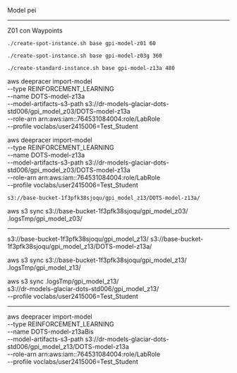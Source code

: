 Model pei

-----------------------
Z01 con Waypoints


    ./create-spot-instance.sh base gpi-model-z01 60

    ./create-spot-instance.sh base gpi-model-z03g 360

    ./create-standard-instance.sh base gpi-model-z13a 480  



 aws deepracer import-model \
    --type REINFORCEMENT_LEARNING \
    --name DOTS-model-z13a  \
    --model-artifacts-s3-path s3://dr-models-glaciar-dots-std006/gpi_model_z03/DOTS-model-z13a \
    --role-arn arn:aws:iam::764531084004:role/LabRole \
    --profile voclabs/user2415006=Test_Student

 aws deepracer import-model \
    --type REINFORCEMENT_LEARNING \
    --name DOTS-model-z13a  \
    --model-artifacts-s3-path s3://dr-models-glaciar-dots-std006/gpi_model_z03/DOTS-model-z13a \
    --role-arn arn:aws:iam::764531084004:role/LabRole \
    --profile voclabs/user2415006=Test_Student

    
    s3://base-bucket-1f3pfk38sjoqu/gpi_model_z13/DOTS-model-z13a/


aws s3 sync s3://base-bucket-1f3pfk38sjoqu/gpi_model_z03/ \
    .logsTmp/gpi_model_z03/  

------------

s3://base-bucket-1f3pfk38sjoqu/gpi_model_z13/
s3://base-bucket-1f3pfk38sjoqu/gpi_model_z13/DOTS-model-z13a/


aws s3 sync s3://base-bucket-1f3pfk38sjoqu/gpi_model_z13/ \
    .logsTmp/gpi_model_z13/  
    
aws s3 sync .logsTmp/gpi_model_z13/  \
    s3://dr-models-glaciar-dots-std006/gpi_model_z13/  \
    --profile voclabs/user2415006=Test_Student

---------------

 aws deepracer import-model \
    --type REINFORCEMENT_LEARNING \
    --name DOTS-model-z13aBis  \
    --model-artifacts-s3-path s3://dr-models-glaciar-dots-std006/gpi_model_z13/DOTS-model-z13a \
    --role-arn arn:aws:iam::764531084004:role/LabRole \
    --profile voclabs/user2415006=Test_Student